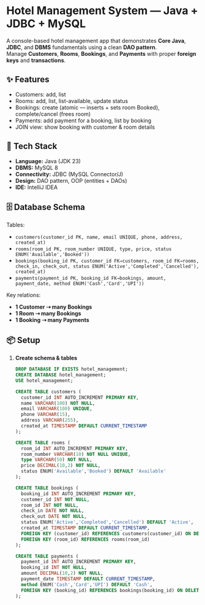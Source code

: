 # Hotel Management System — Java + JDBC + MySQL

A console-based hotel management app that demonstrates **Core Java**, **JDBC**, and **DBMS** fundamentals using a clean **DAO pattern**.  
Manage **Customers**, **Rooms**, **Bookings**, and **Payments** with proper **foreign keys** and **transactions**.

## ✨ Features
- Customers: add, list
- Rooms: add, list, list-available, update status
- Bookings: create (atomic — inserts + sets room Booked), complete/cancel (frees room)
- Payments: add payment for a booking, list by booking
- JOIN view: show booking with customer & room details

## 🧱 Tech Stack
- **Language:** Java (JDK 23)
- **DBMS:** MySQL 8
- **Connectivity:** JDBC (MySQL Connector/J)
- **Design:** DAO pattern, OOP (entities + DAOs)
- **IDE:** IntelliJ IDEA

## 🗄️ Database Schema

Tables:

- `customers(customer_id PK, name, email UNIQUE, phone, address, created_at)`
- `rooms(room_id PK, room_number UNIQUE, type, price, status ENUM('Available','Booked'))`
- `bookings(booking_id PK, customer_id FK→customers, room_id FK→rooms, check_in, check_out, status ENUM('Active','Completed','Cancelled'), created_at)`
- `payments(payment_id PK, booking_id FK→bookings, amount, payment_date, method ENUM('Cash','Card','UPI'))`

Key relations:
- **1 Customer ⇢ many Bookings**
- **1 Room ⇢ many Bookings**
- **1 Booking ⇢ many Payments**

## 📦 Setup

1. **Create schema & tables**
   ```sql
   DROP DATABASE IF EXISTS hotel_management;
   CREATE DATABASE hotel_management;
   USE hotel_management;

   CREATE TABLE customers (
     customer_id INT AUTO_INCREMENT PRIMARY KEY,
     name VARCHAR(100) NOT NULL,
     email VARCHAR(100) UNIQUE,
     phone VARCHAR(15),
     address VARCHAR(255),
     created_at TIMESTAMP DEFAULT CURRENT_TIMESTAMP
   );

   CREATE TABLE rooms (
     room_id INT AUTO_INCREMENT PRIMARY KEY,
     room_number VARCHAR(10) NOT NULL UNIQUE,
     type VARCHAR(50) NOT NULL,
     price DECIMAL(10,2) NOT NULL,
     status ENUM('Available','Booked') DEFAULT 'Available'
   );

   CREATE TABLE bookings (
     booking_id INT AUTO_INCREMENT PRIMARY KEY,
     customer_id INT NOT NULL,
     room_id INT NOT NULL,
     check_in DATE NOT NULL,
     check_out DATE NOT NULL,
     status ENUM('Active','Completed','Cancelled') DEFAULT 'Active',
     created_at TIMESTAMP DEFAULT CURRENT_TIMESTAMP,
     FOREIGN KEY (customer_id) REFERENCES customers(customer_id) ON DELETE CASCADE,
     FOREIGN KEY (room_id) REFERENCES rooms(room_id)
   );

   CREATE TABLE payments (
     payment_id INT AUTO_INCREMENT PRIMARY KEY,
     booking_id INT NOT NULL,
     amount DECIMAL(10,2) NOT NULL,
     payment_date TIMESTAMP DEFAULT CURRENT_TIMESTAMP,
     method ENUM('Cash','Card','UPI') DEFAULT 'Cash',
     FOREIGN KEY (booking_id) REFERENCES bookings(booking_id) ON DELETE CASCADE
   );
